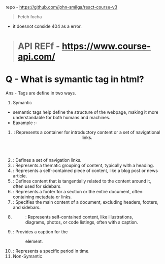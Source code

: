 repo - https://github.com/john-smilga/react-course-v3
> Fetch focha
- it doesnot conside 404 as a error.

> # API REFf - https://www.course-api.com/

<!-- -----------------Inter vIew question--------------------- -->
# Q - What is symantic tag in html?
 Ans -  Tags are define in two ways.
 01. Symantic
 - semantic tags help define the structure of the webpage, making it more understandable for both humans and machines.
 - Eaxample :- 
 1. <header>: Represents a container for introductory content or a set of navigational links.
02. <nav>: Defines a set of navigation links.
03. <section>: Represents a thematic grouping of content, typically with a heading.
04. <article>: Represents a self-contained piece of content, like a blog post or news article.
05. <aside>: Defines content that is tangentially related to the content around it, often used for sidebars.
06. <footer>: Represents a footer for a section or the entire document, often containing metadata or links.
07. <main>: Specifies the main content of a document, excluding headers, footers, and sidebars.
08. <figure>: Represents self-contained content, like illustrations, diagrams, photos, or code listings, often with a caption.
09. <figcaption>: Provides a caption for the <figure> element.
10. <time>: Represents a specific period in time.
 02. Non-Symantic
